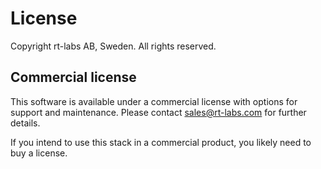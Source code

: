 # License

Copyright rt-labs AB, Sweden. All rights reserved.

## Commercial license

This software is available under a commercial license with options for
support and maintenance. Please contact sales@rt-labs.com for further
details.

If you intend to use this stack in a commercial product, you likely need to
buy a license.
